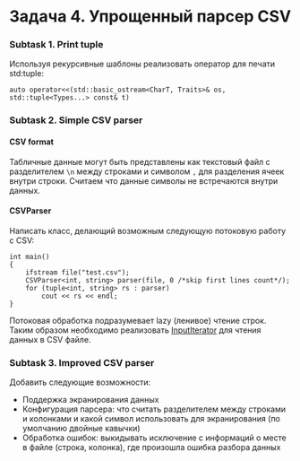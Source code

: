 # Задача 4. Упрощенный парсер CSV

### Subtask 1. Print tuple
Используя рекурсивные шаблоны реализовать оператор для печати std:tuple:

    auto operator<<(std::basic_ostream<CharT, Traits>& os, std::tuple<Types...> const& t)


### Subtask 2. Simple CSV parser
#### CSV format
Табличные данные могут быть представлены как текстовый файл с разделителем `\n` между строками и символом `,` для разделения ячеек внутри строки. Считаем что данные символы не встречаются внутри данных.

#### CSVParser
Написать класс, делающий возможным следующую потоковую работу с CSV:

    int main()
    {
        ifstream file("test.csv");
        CSVParser<int, string> parser(file, 0 /*skip first lines count*/);
        for (tuple<int, string> rs : parser)
            cout << rs << endl;
    }

Потоковая обработка подразумевает lazy (ленивое) чтение строк. Таким образом необходимо реализовать [InputIterator](http://en.cppreference.com/w/cpp/concept/InputIterator) для чтения данных в CSV файле.

### Subtask 3. Improved CSV parser
Добавить следующие возможности:
+ Поддержка экранирования данных
+ Конфигурация парсера: что считать разделителем между строками и колонками и какой символ использовать для экранирования (по умолчанию двойные кавычки)
+ Обработка ошибок: выкидывать исключение с информаций о месте в файле (строка, колонка), где произошла ошибка разбора данных
